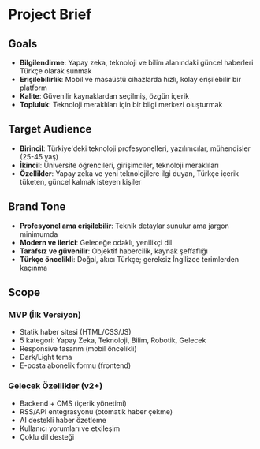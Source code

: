 # Project Brief

## Goals

- **Bilgilendirme**: Yapay zeka, teknoloji ve bilim alanındaki güncel haberleri Türkçe olarak sunmak
- **Erişilebilirlik**: Mobil ve masaüstü cihazlarda hızlı, kolay erişilebilir bir platform
- **Kalite**: Güvenilir kaynaklardan seçilmiş, özgün içerik
- **Topluluk**: Teknoloji meraklıları için bir bilgi merkezi oluşturmak


## Target Audience

- **Birincil**: Türkiye'deki teknoloji profesyonelleri, yazılımcılar, mühendisler (25-45 yaş)
- **İkincil**: Üniversite öğrencileri, girişimciler, teknoloji meraklıları
- **Özellikler**: Yapay zeka ve yeni teknolojilere ilgi duyan, Türkçe içerik tüketen, güncel kalmak isteyen kişiler


## Brand Tone

- **Profesyonel ama erişilebilir**: Teknik detaylar sunulur ama jargon minimumda
- **Modern ve ilerici**: Geleceğe odaklı, yenilikçi dil
- **Tarafsız ve güvenilir**: Objektif habercilik, kaynak şeffaflığı
- **Türkçe öncelikli**: Doğal, akıcı Türkçe; gereksiz İngilizce terimlerden kaçınma


## Scope

### MVP (İlk Versiyon)
- Statik haber sitesi (HTML/CSS/JS)
- 5 kategori: Yapay Zeka, Teknoloji, Bilim, Robotik, Gelecek
- Responsive tasarım (mobil öncelikli)
- Dark/Light tema
- E-posta abonelik formu (frontend)

### Gelecek Özellikler (v2+)
- Backend + CMS (içerik yönetimi)
- RSS/API entegrasyonu (otomatik haber çekme)
- AI destekli haber özetleme
- Kullanıcı yorumları ve etkileşim
- Çoklu dil desteği

